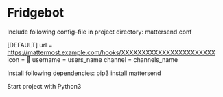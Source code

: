 # Fridgebot

Include following config-file in project directory:
mattersend.conf

[DEFAULT]
url = https://mattermost.example.com/hooks/XXXXXXXXXXXXXXXXXXXXXXX
icon = :ghost:
username = users_name
channel = channels_name

Install following dependencies:
pip3 install mattersend

Start project with Python3
